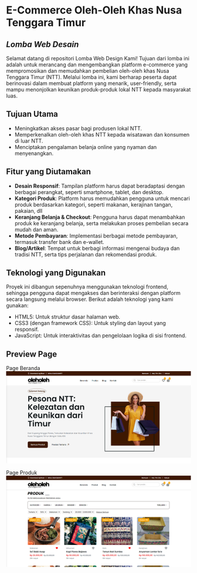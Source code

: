 # E-Commerce Oleh-Oleh Khas Nusa Tenggara Timur
## _Lomba Web Desain_

Selamat datang di repositori Lomba Web Design Kami! Tujuan dari lomba ini adalah untuk merancang dan mengembangkan platform e-commerce yang mempromosikan dan memudahkan pembelian oleh-oleh khas Nusa Tenggara Timur (NTT). Melalui lomba ini, kami berharap peserta dapat berinovasi dalam membuat platform yang menarik, user-friendly, serta mampu menonjolkan keunikan produk-produk lokal NTT kepada masyarakat luas.

## Tujuan Utama

- Meningkatkan akses pasar bagi produsen lokal NTT.
- Memperkenalkan oleh-oleh khas NTT kepada wisatawan dan konsumen di luar NTT.
- Menciptakan pengalaman belanja online yang nyaman dan menyenangkan.

## Fitur yang Diutamakan

- **Desain Responsif**: Tampilan platform harus dapat beradaptasi dengan berbagai perangkat, seperti smartphone, tablet, dan desktop.
- **Kategori Produk**: Platform harus memudahkan pengguna untuk mencari produk berdasarkan kategori, seperti makanan, kerajinan tangan, pakaian, dll
- **Keranjang Belanja & Checkout**: Pengguna harus dapat menambahkan produk ke keranjang belanja, serta melakukan proses pembelian secara mudah dan aman.
- **Metode Pembayaran**: Implementasi berbagai metode pembayaran, termasuk transfer bank dan e-wallet.
- **Blog/Artikel**: Tempat untuk berbagi informasi mengenai budaya dan tradisi NTT, serta tips perjalanan dan rekomendasi produk.

## Teknologi yang Digunakan
Proyek ini dibangun sepenuhnya menggunakan teknologi frontend, sehingga pengguna dapat mengakses dan berinteraksi dengan platform secara langsung melalui browser. Berikut adalah teknologi yang kami gunakan:

- HTML5: Untuk struktur dasar halaman web.
- CSS3 (dengan framework CSS): Untuk styling dan layout yang responsif.
- JavaScript: Untuk interaktivitas dan pengelolaan logika di sisi frontend.

## Preview Page
Page Beranda 
![Page Beranda](assets/preview_page_beranda.png)

Page Produk
![Page Produk](assets/preview_page_produk.png)

